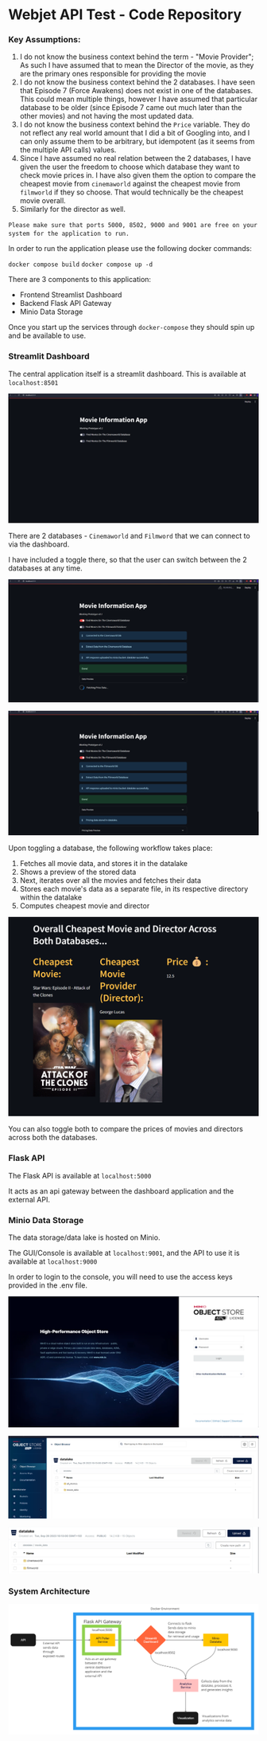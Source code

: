# Webjet API Test - Code Repository

### Key Assumptions:
1. I do not know the business context behind the term - "Movie Provider"; As such I have assumed that to mean the Director of the movie, as they are the primary ones responsible for providing the movie
2. I do not know the business context behind the 2 databases. I have seen that Episode 7 (Force Awakens) does not exist in one of the databases. This could mean multiple things, however I have assumed that particular database to be older (since Episode 7 came out much later than the other movies) and not having the most updated data.
3. I do not know the business context behind the `Price` variable. They do not reflect any real world amount that I did a bit of Googling into, and I can only assume them to be arbitrary, but idempotent (as it seems from the multiple API calls) values.
4. Since I have assumed no real relation between the 2 databases, I have given the user the freedom to choose which database they want to check movie prices in. I have also given them the option to compare the cheapest movie from `cinemaworld` against the cheapest movie from `filmworld` if they so choose. That would technically be the cheapest movie overall.
5. Similarly for the director as well.  


`Please make sure that ports 5000, 8502, 9000 and 9001 are free on your system for the application to run.`

In order to run the application please use the following docker commands:

`docker compose build`
`docker compose up -d`

There are 3 components to this application:

* Frontend Streamlist Dashboard
* Backend Flask API Gateway
* Minio Data Storage

Once you start up the services through `docker-compose` they should spin up and be available to use.


### Streamlit Dashboard

The central application itself is a streamlit dashboard. This is available at `localhost:8501`

![Dashboard](static/dashboard_1.png)


There are 2 databases - `Cinemaworld` and `Filmword` that we can connect to via the dashboard. 

I have included a toggle there, so that the user can switch between the 2 databases at any time.


![Toggle Cinemaworld](static/dashboard_cw.png)

![Toggle Filmworld](static/dashboard_fw.png)


Upon toggling a database, the following workflow takes place:

1. Fetches all movie data, and stores it in the datalake
2. Shows a preview of the stored data
3. Next, iterates over all the movies and fetches their data
4. Stores each movie's data as a separate file, in its respective directory within the datalake
5. Computes cheapest movie and director

![Toggle Both](static/cheapest.png)

You can also toggle both to compare the prices of movies and directors across both the databases.


### Flask API

The Flask API is available at `localhost:5000`

It acts as an api gateway between the dashboard application and the external API.


### Minio Data Storage

The data storage/data lake is hosted on Minio. 

The GUI/Console is available at `localhost:9001`, and the API to use it is available at `localhost:9000`

In order to login to the console, you will need to use the access keys provided in the .env file.

![Data Storage Console Login](static/minio_login.png)


![Data Storage Bucket](static/minio_bucket_storage.png)



![Data Storage Partitions](static/minio_bucket_storage_partitions.png)

### System Architecture

![System Architecture](static/system_architecture.png)